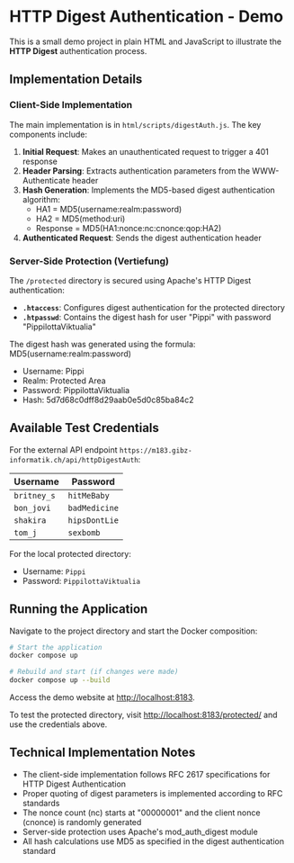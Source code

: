 # HTTP Digest Authentication - Demo

This is a small demo project in plain HTML and JavaScript to illustrate the **HTTP Digest** authentication process.

## Implementation Details

### Client-Side Implementation
The main implementation is in `html/scripts/digestAuth.js`. The key components include:

1. **Initial Request**: Makes an unauthenticated request to trigger a 401 response
2. **Header Parsing**: Extracts authentication parameters from the WWW-Authenticate header
3. **Hash Generation**: Implements the MD5-based digest authentication algorithm:
   - HA1 = MD5(username:realm:password)
   - HA2 = MD5(method:uri)
   - Response = MD5(HA1:nonce:nc:cnonce:qop:HA2)
4. **Authenticated Request**: Sends the digest authentication header

### Server-Side Protection (Vertiefung)
The `/protected` directory is secured using Apache's HTTP Digest authentication:

- **`.htaccess`**: Configures digest authentication for the protected directory
- **`.htpasswd`**: Contains the digest hash for user "Pippi" with password "PippilottaViktualia"

The digest hash was generated using the formula: MD5(username:realm:password)
- Username: Pippi
- Realm: Protected Area  
- Password: PippilottaViktualia
- Hash: 5d7d68c0dff8d29aab0e5d0c85ba84c2

## Available Test Credentials

For the external API endpoint `https://m183.gibz-informatik.ch/api/httpDigestAuth`:

| Username    | Password      |
| ----------- | ------------- |
| `britney_s` | `hitMeBaby`   |
| `bon_jovi`  | `badMedicine` |
| `shakira`   | `hipsDontLie` |
| `tom_j`     | `sexbomb`     |

For the local protected directory:
- Username: `Pippi`
- Password: `PippilottaViktualia`

## Running the Application

Navigate to the project directory and start the Docker composition:

```bash
# Start the application
docker compose up

# Rebuild and start (if changes were made)
docker compose up --build
```

Access the demo website at [http://localhost:8183](http://localhost:8183).

To test the protected directory, visit [http://localhost:8183/protected/](http://localhost:8183/protected/) and use the credentials above.

## Technical Implementation Notes

- The client-side implementation follows RFC 2617 specifications for HTTP Digest Authentication
- Proper quoting of digest parameters is implemented according to RFC standards
- The nonce count (nc) starts at "00000001" and the client nonce (cnonce) is randomly generated
- Server-side protection uses Apache's mod_auth_digest module
- All hash calculations use MD5 as specified in the digest authentication standard